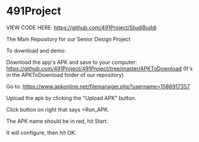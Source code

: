 # 491Project
VIEW CODE HERE: https://github.com/491Project/StudiBuddi

The Main Repository for our Senior Design Project


To download and demo: 

Download the app's APK and save to your computer: https://github.com/491Project/491Project/tree/master/APKToDownload
(It's in the APKToDownload folder of our repository)

Go to: https://www.apkonline.net/filemanager.php?username=1586917357

Upload the apk by clicking the "Upload APK" button.

Click button on right that says >Run_APK.

The APK name should be in red, hit Start.

It will configure, then hit OK.
